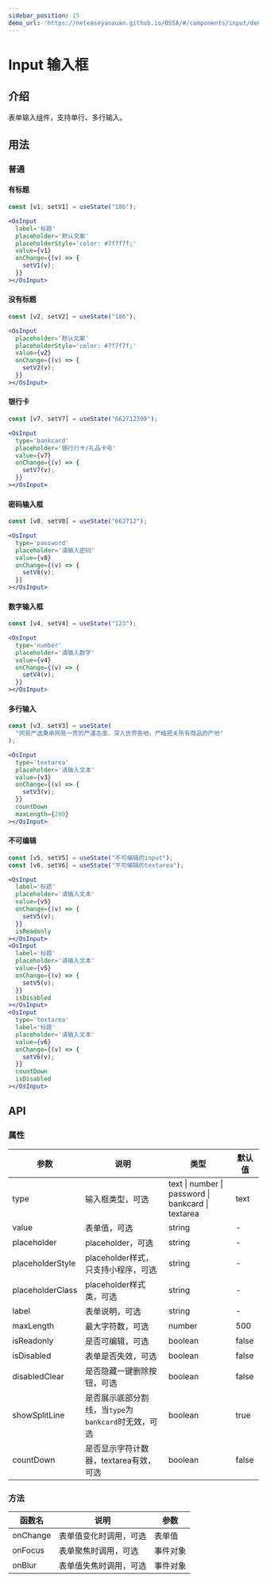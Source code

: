 ```yaml
---
sidebar_position: 15
demo_url: 'https://neteaseyanxuan.github.io/OSSA/#/components/input/demo/index'
---
```


# Input 输入框

## 介绍
表单输入组件，支持单行、多行输入。

## 用法
### 普通

#### 有标题
```jsx
const [v1, setV1] = useState("186");
```
```jsx
<OsInput
  label='标题'
  placeholder='默认文案'
  placeholderStyle='color: #7f7f7f;'
  value={v1}
  onChange={(v) => {
    setV1(v);
  }}
></OsInput>
``` 

#### 没有标题
```jsx
const [v2, setV2] = useState("186");
```
```jsx
<OsInput
  placeholder='默认文案'
  placeholderStyle='color: #7f7f7f;'
  value={v2}
  onChange={(v) => {
    setV2(v);
  }}
></OsInput>
```
#### 银行卡
```jsx
const [v7, setV7] = useState("662712399");
```
```jsx
<OsInput
  type='bankcard'
  placeholder='银行行卡/礼品卡号'
  value={v7}
  onChange={(v) => {
    setV7(v);
  }}
></OsInput>
```
#### 密码输入框 
```jsx
const [v8, setV8] = useState("662712");
```
```jsx
<OsInput
  type='password'
  placeholder='请输入密码'
  value={v8}
  onChange={(v) => {
    setV8(v);
  }}
></OsInput>
```
#### 数字输入框 
```jsx
const [v4, setV4] = useState("123");
```
```jsx
<OsInput
  type='number'
  placeholder='请输入数字'
  value={v4}
  onChange={(v) => {
    setV4(v);
  }}
></OsInput>
```
#### 多行输入
```jsx
const [v3, setV3] = useState(
  "网易严选秉承网易一贯的严谨态度，深入世界各地，严格把关所有商品的产地"
);
```
```jsx
<OsInput
  type='textarea'
  placeholder='请输入文本'
  value={v3}
  onChange={(v) => {
    setV3(v);
  }}
  countDown
  maxLength={200}
></OsInput>
```
#### 不可编辑 
```jsx
const [v5, setV5] = useState("不可编辑的input");
const [v6, setV6] = useState("不可编辑的textarea");
```
```jsx
<OsInput
  label='标题'
  placeholder='请输入文本'
  value={v5}
  onChange={(v) => {
    setV5(v);
  }}
  isReadonly
></OsInput>
<OsInput
  label='标题'
  placeholder='请输入文本'
  value={v5}
  onChange={(v) => {
    setV5(v);
  }}
  isDisabled
></OsInput>
<OsInput
  type='textarea'
  label='标题'
  placeholder='请输入文本'
  value={v6}
  onChange={(v) => {
    setV6(v);
  }}
  countDown
  isDisabled
></OsInput>
```



## API
### 属性
|参数|说明|类型|默认值|
|------|------|------|------|
|type|输入框类型，可选|text \| number \| password \| bankcard \| textarea |text|
|value|表单值，可选|string|-|
|placeholder|placeholder，可选|string|-|
|placeholderStyle|placeholder样式，只支持小程序，可选|string|-|
|placeholderClass|placeholder样式类，可选|string|-|
|label|表单说明，可选|string|-|
|maxLength|最大字符数，可选|number|500|
|isReadonly|是否可编辑，可选|boolean|false|
|isDisabled|表单是否失效，可选|boolean|false|
|disabledClear|是否隐藏一键删除按钮，可选|boolean|false|
|showSplitLine|是否展示底部分割线，当`type`为`bankcard`时无效，可选|boolean|true|
|countDown|是否显示字符计数器，textarea有效，可选|boolean|false|


### 方法
|函数名|说明|参数|
|------|------|------|
|onChange|表单值变化时调用，可选|表单值|
|onFocus|表单聚焦时调用，可选|事件对象|
|onBlur|表单值失焦时调用，可选|事件对象|

